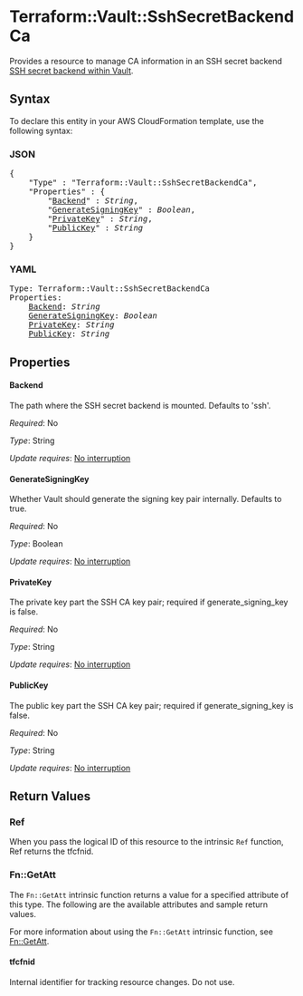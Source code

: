 # Terraform::Vault::SshSecretBackendCa

Provides a resource to manage CA information in an SSH secret backend
[SSH secret backend within Vault](https://www.vaultproject.io/docs/secrets/ssh/index.html).

## Syntax

To declare this entity in your AWS CloudFormation template, use the following syntax:

### JSON

<pre>
{
    "Type" : "Terraform::Vault::SshSecretBackendCa",
    "Properties" : {
        "<a href="#backend" title="Backend">Backend</a>" : <i>String</i>,
        "<a href="#generatesigningkey" title="GenerateSigningKey">GenerateSigningKey</a>" : <i>Boolean</i>,
        "<a href="#privatekey" title="PrivateKey">PrivateKey</a>" : <i>String</i>,
        "<a href="#publickey" title="PublicKey">PublicKey</a>" : <i>String</i>
    }
}
</pre>

### YAML

<pre>
Type: Terraform::Vault::SshSecretBackendCa
Properties:
    <a href="#backend" title="Backend">Backend</a>: <i>String</i>
    <a href="#generatesigningkey" title="GenerateSigningKey">GenerateSigningKey</a>: <i>Boolean</i>
    <a href="#privatekey" title="PrivateKey">PrivateKey</a>: <i>String</i>
    <a href="#publickey" title="PublicKey">PublicKey</a>: <i>String</i>
</pre>

## Properties

#### Backend

The path where the SSH secret backend is mounted. Defaults to 'ssh'.

_Required_: No

_Type_: String

_Update requires_: [No interruption](https://docs.aws.amazon.com/AWSCloudFormation/latest/UserGuide/using-cfn-updating-stacks-update-behaviors.html#update-no-interrupt)

#### GenerateSigningKey

Whether Vault should generate the signing key pair internally. Defaults to true.

_Required_: No

_Type_: Boolean

_Update requires_: [No interruption](https://docs.aws.amazon.com/AWSCloudFormation/latest/UserGuide/using-cfn-updating-stacks-update-behaviors.html#update-no-interrupt)

#### PrivateKey

The private key part the SSH CA key pair; required if generate_signing_key is false.

_Required_: No

_Type_: String

_Update requires_: [No interruption](https://docs.aws.amazon.com/AWSCloudFormation/latest/UserGuide/using-cfn-updating-stacks-update-behaviors.html#update-no-interrupt)

#### PublicKey

The public key part the SSH CA key pair; required if generate_signing_key is false.

_Required_: No

_Type_: String

_Update requires_: [No interruption](https://docs.aws.amazon.com/AWSCloudFormation/latest/UserGuide/using-cfn-updating-stacks-update-behaviors.html#update-no-interrupt)

## Return Values

### Ref

When you pass the logical ID of this resource to the intrinsic `Ref` function, Ref returns the tfcfnid.

### Fn::GetAtt

The `Fn::GetAtt` intrinsic function returns a value for a specified attribute of this type. The following are the available attributes and sample return values.

For more information about using the `Fn::GetAtt` intrinsic function, see [Fn::GetAtt](https://docs.aws.amazon.com/AWSCloudFormation/latest/UserGuide/intrinsic-function-reference-getatt.html).

#### tfcfnid

Internal identifier for tracking resource changes. Do not use.

